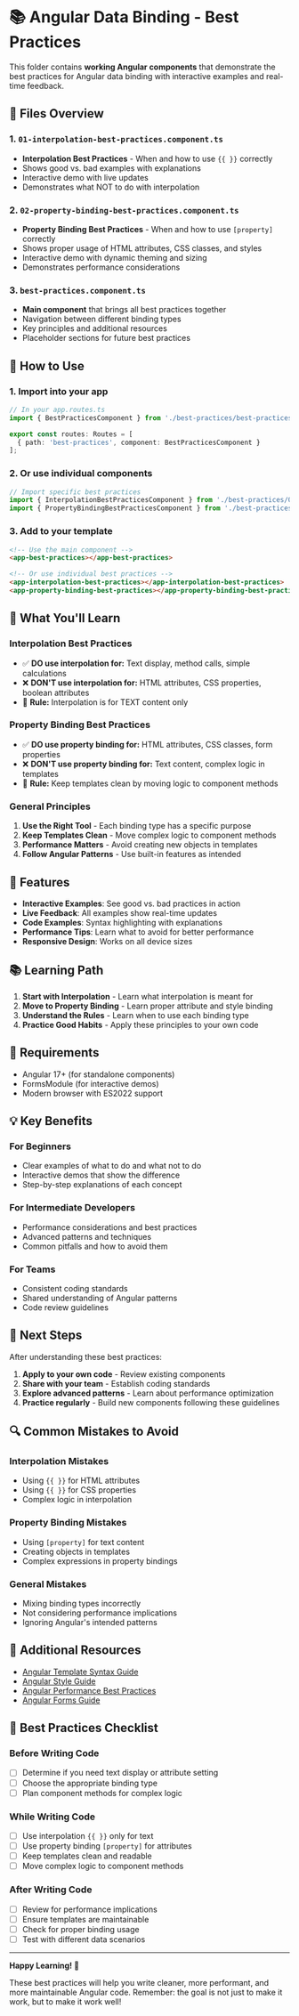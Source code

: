 # 📚 Angular Data Binding - Best Practices

This folder contains **working Angular components** that demonstrate the best practices for Angular data binding with interactive examples and real-time feedback.

## 📁 Files Overview

### 1. **`01-interpolation-best-practices.component.ts`**
- **Interpolation Best Practices** - When and how to use `{{ }}` correctly
- Shows good vs. bad examples with explanations
- Interactive demo with live updates
- Demonstrates what NOT to do with interpolation

### 2. **`02-property-binding-best-practices.component.ts`**
- **Property Binding Best Practices** - When and how to use `[property]` correctly
- Shows proper usage of HTML attributes, CSS classes, and styles
- Interactive demo with dynamic theming and sizing
- Demonstrates performance considerations

### 3. **`best-practices.component.ts`**
- **Main component** that brings all best practices together
- Navigation between different binding types
- Key principles and additional resources
- Placeholder sections for future best practices

## 🚀 How to Use

### 1. **Import into your app**
```typescript
// In your app.routes.ts
import { BestPracticesComponent } from './best-practices/best-practices.component';

export const routes: Routes = [
  { path: 'best-practices', component: BestPracticesComponent }
];
```

### 2. **Or use individual components**
```typescript
// Import specific best practices
import { InterpolationBestPracticesComponent } from './best-practices/01-interpolation-best-practices.component';
import { PropertyBindingBestPracticesComponent } from './best-practices/02-property-binding-best-practices.component';
```

### 3. **Add to your template**
```html
<!-- Use the main component -->
<app-best-practices></app-best-practices>

<!-- Or use individual best practices -->
<app-interpolation-best-practices></app-interpolation-best-practices>
<app-property-binding-best-practices></app-property-binding-best-practices>
```

## 🎯 What You'll Learn

### **Interpolation Best Practices**
- ✅ **DO use interpolation for:** Text display, method calls, simple calculations
- ❌ **DON'T use interpolation for:** HTML attributes, CSS properties, boolean attributes
- 🎯 **Rule:** Interpolation is for TEXT content only

### **Property Binding Best Practices**
- ✅ **DO use property binding for:** HTML attributes, CSS classes, form properties
- ❌ **DON'T use property binding for:** Text content, complex logic in templates
- 🎯 **Rule:** Keep templates clean by moving logic to component methods

### **General Principles**
1. **Use the Right Tool** - Each binding type has a specific purpose
2. **Keep Templates Clean** - Move complex logic to component methods
3. **Performance Matters** - Avoid creating new objects in templates
4. **Follow Angular Patterns** - Use built-in features as intended

## 🎨 Features

- **Interactive Examples**: See good vs. bad practices in action
- **Live Feedback**: All examples show real-time updates
- **Code Examples**: Syntax highlighting with explanations
- **Performance Tips**: Learn what to avoid for better performance
- **Responsive Design**: Works on all device sizes

## 📚 Learning Path

1. **Start with Interpolation** - Learn what interpolation is meant for
2. **Move to Property Binding** - Learn proper attribute and style binding
3. **Understand the Rules** - Learn when to use each binding type
4. **Practice Good Habits** - Apply these principles to your own code

## 🔧 Requirements

- Angular 17+ (for standalone components)
- FormsModule (for interactive demos)
- Modern browser with ES2022 support

## 💡 Key Benefits

### **For Beginners**
- Clear examples of what to do and what not to do
- Interactive demos that show the difference
- Step-by-step explanations of each concept

### **For Intermediate Developers**
- Performance considerations and best practices
- Advanced patterns and techniques
- Common pitfalls and how to avoid them

### **For Teams**
- Consistent coding standards
- Shared understanding of Angular patterns
- Code review guidelines

## 🚀 Next Steps

After understanding these best practices:

1. **Apply to your own code** - Review existing components
2. **Share with your team** - Establish coding standards
3. **Explore advanced patterns** - Learn about performance optimization
4. **Practice regularly** - Build new components following these guidelines

## 🔍 Common Mistakes to Avoid

### **Interpolation Mistakes**
- Using `{{ }}` for HTML attributes
- Using `{{ }}` for CSS properties
- Complex logic in interpolation

### **Property Binding Mistakes**
- Using `[property]` for text content
- Creating objects in templates
- Complex expressions in property bindings

### **General Mistakes**
- Mixing binding types incorrectly
- Not considering performance implications
- Ignoring Angular's intended patterns

## 📖 Additional Resources

- [Angular Template Syntax Guide](https://angular.io/guide/template-syntax)
- [Angular Style Guide](https://angular.io/guide/styleguide)
- [Angular Performance Best Practices](https://angular.io/guide/performance)
- [Angular Forms Guide](https://angular.io/guide/forms-overview)

## 🎯 Best Practices Checklist

### **Before Writing Code**
- [ ] Determine if you need text display or attribute setting
- [ ] Choose the appropriate binding type
- [ ] Plan component methods for complex logic

### **While Writing Code**
- [ ] Use interpolation `{{ }}` only for text
- [ ] Use property binding `[property]` for attributes
- [ ] Keep templates clean and readable
- [ ] Move complex logic to component methods

### **After Writing Code**
- [ ] Review for performance implications
- [ ] Ensure templates are maintainable
- [ ] Check for proper binding usage
- [ ] Test with different data scenarios

---

**Happy Learning! 🎉**

These best practices will help you write cleaner, more performant, and more maintainable Angular code. Remember: the goal is not just to make it work, but to make it work well!
